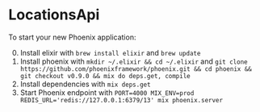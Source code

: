 # LocationsApi

To start your new Phoenix application:

0. Install elixir with `brew install elixir` and `brew update`
1. Install phoenix with `mkdir ~/.elixir && cd ~/.elixir` and `git clone https://github.com/phoenixframework/phoenix.git && cd phoenix && git checkout v0.9.0 && mix do deps.get, compile`
2. Install dependencies with `mix deps.get`
3. Start Phoenix endpoint with `PORT=4000 MIX_ENV=prod REDIS_URL='redis://127.0.0.1:6379/13' mix phoenix.server`


